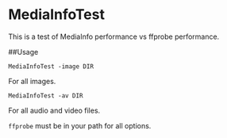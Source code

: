 # MediaInfoTest


This is a test of MediaInfo performance vs ffprobe performance.

##Usage

```
MediaInfoTest -image DIR
```
For all images.
```
MediaInfoTest -av DIR
```
For all audio and video files.

`ffprobe` must be in your path for all options.